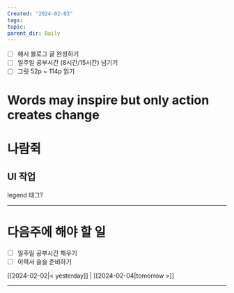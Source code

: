 ```yaml
---
Created: "2024-02-03"
tags: 
topic: 
parent_dir: Daily
---
```

- [ ] 해시 블로그 글 완성하기 
- [ ] 일주일 공부시간 (8시간/15시간) 넘기기
- [ ] 그릿 52p ~ 114p 읽기 
  
# Words may inspire but only action creates change

# 나람쥑 
## UI 작업
legend 태그? 

----
# 다음주에 해야 할 일
- [ ] 일주일 공부시간 채우기
- [ ] 이력서 슬슬 준비하기
  
[[2024-02-02|< yesterday]] | [[2024-02-04|tomorrow >]]  
  
---  
